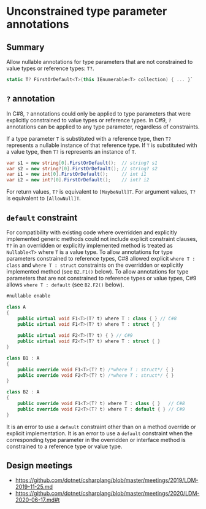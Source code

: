 ﻿# Unconstrained type parameter annotations

## Summary

Allow nullable annotations for type parameters that are not constrained to value types or reference types: `T?`.
```C#
static T? FirstOrDefault<T>(this IEnumerable<T> collection) { ... }`
```

## `?` annotation

In C#8, `?` annotations could only be applied to type parameters that were explicitly constrained to value types or reference types.
In C#9, `?` annotations can be applied to any type parameter, regardless of constraints.

If a type parameter `T` is substituted with a reference type, then `T?` represents a nullable instance of that reference type.
If `T` is substituted with a value type, then `T?` is represents an instance of `T`.
```C#
var s1 = new string[0].FirstOrDefault();  // string? s1
var s2 = new string?[0].FirstOrDefault(); // string? s2
var i1 = new int[0].FirstOrDefault();     // int i1
var i2 = new int?[0].FirstOrDefault();    // int? i2
```

For return values, `T?` is equivalent to `[MaybeNull]T`.
For argument values, `T?` is equivalent to `[AllowNull]T`.

## `default` constraint

For compatibility with existing code where overridden and explicitly implemented generic methods could not include explicit constraint clauses, `T?` in an overridden or explicitly implemented method is treated as `Nullable<T>` where `T` is a value type.
To allow annotations for type parameters constrained to reference types, C#8 allowed explicit `where T : class` and `where T : struct` constraints on the overridden or explicitly implemented method (see `B2.F1()` below).
To allow annotations for type parameters that are not constrained to reference types or value types, C#9 allows `where T : default` (see `B2.F2()` below).
```C#
#nullable enable

class A
{
    public virtual void F1<T>(T? t) where T : class { } // C#8
    public virtual void F1<T>(T? t) where T : struct { }
    
    public virtual void F2<T>(T? t) { } // C#9
    public virtual void F2<T>(T? t) where T : struct { }
}

class B1 : A
{
    public override void F1<T>(T? t) /*where T : struct*/ { }
    public override void F2<T>(T? t) /*where T : struct*/ { }
}

class B2 : A
{
    public override void F1<T>(T? t) where T : class { }   // C#8
    public override void F2<T>(T? t) where T : default { } // C#9
}
```

It is an error to use a `default` constraint other than on a method override or explicit implementation.
It is an error to use a `default` constraint when the corresponding type parameter in the overridden or interface method is constrained to a reference type or value type.

## Design meetings

- https://github.com/dotnet/csharplang/blob/master/meetings/2019/LDM-2019-11-25.md
- https://github.com/dotnet/csharplang/blob/master/meetings/2020/LDM-2020-06-17.md#t
